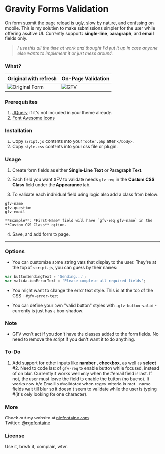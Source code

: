 
# Gravity Forms Validation 
  
    
On form submit the page reload is ugly, slow by nature, and confusing on mobile. This is my solution to make submissions simpler for the user while offering assitive UI. Currently supports **single-line**, **paragraph**, and **email** fields only.
  
>*I use this all the time at work and thought I'd put it up in case anyone else wants to implement it or just mess around.*
  
  
### What?
  
| Original with refresh | On-Page Validation |
| --- | --- |
|   ![Original Form](https://nicfontaine.com/images/web_form_validation_gif_02.gif)   |     ![GFV](https://nicfontaine.com/images/web_form_validation_gif_01.gif)   |
  
### Prerequisites
1. [JQuery](https://developers.google.com/speed/libraries/#jquery), if it's not included in your theme already.
2. [Font Awesome Icons](http://fontawesome.io/get-started/).

### Installation
1. Copy `script.js` contents into your `footer.php` after `</body>`.
2. Copy `style.css` contents into your css file or plugin.

### Usage
1. Create form fields as either **Single-Line Text** or **Paragraph Text**.
  
2. Each field you want GFV to validate needs `gfv-req` in the **Custom CSS Class** field under the **Appearance** tab.
  
3. To validate each individual field using logic also add a class from below:  
  
  `gfv-name`  
  `gfv-question`  
  `gfv-email`  
  
    **Example**: *First-Name* field will have `gfv-req gfv-name` in the **Custom CSS Class** option.
  
4. Save, and add form to page.
  
---
  
### Options
- You can customize some string vars that display to the user. They're at the top of `script.js`, you can guess by their names:
```javascript
var buttonSendingText = 'Sending...';  
var validationErrorText = 'Please complete all required fields';
```
  
- You might want to change the error text style. This is at the top of the CSS - `#gfv-error-text`
  
- You can define your own "valid button" styles with `.gfv-button-valid` - currently is just has a box-shadow.
  
### Note
  
- GFV won't act if you don't have the classes added to the form fields. No need to remove the script if you don't want it to do anything.

### To-Do
1. Add support for other inputs like **number** , **checkbox**, as well as **select**
#2. Need to code last of `gfv-req` to enable button while focused, instead of on blur. Currently it works well only when the #email field is last. If not, the user must leave the field to enable the button (no bueno). It works now b/c Email is #validated when regex criteria is met - name fields wait till blur so it doesn't seem to validate while the user is typing #(it's only looking for one character).

### More
Check out my website at [nicfontaine.com](https://nicfontaine.com)  
Twitter: [@ngpfontaine](https://twitter.com/ngpfontaine)

### License
Use it, break it, complain, wtvr.
